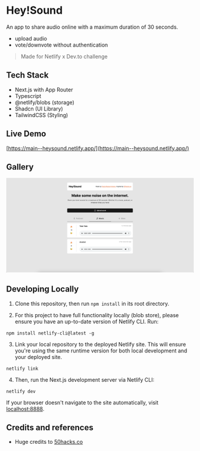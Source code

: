 # Hey!Sound

An app to share audio online with a maximum duration of 30 seconds.

- upload audio
- vote/downvote without authentication

> Made for Netlify x Dev.to challenge

## Tech Stack

- Next.js with App Router
- Typescript
- @netlify/blobs (storage)
- Shadcn (UI Library)
- TailwindCSS (Styling)

## Live Demo

[https://main--heysound.netlify.app/](https://main--heysound.netlify.app/)

## Gallery

![home page](/assets/home-ui.png)

## Developing Locally

1. Clone this repository, then run `npm install` in its root directory.

2. For this project to have full functionality locally (blob store), please ensure you have an up-to-date version of Netlify CLI. Run:

```
npm install netlify-cli@latest -g
```

3. Link your local repository to the deployed Netlify site. This will ensure you're using the same runtime version for both local development and your deployed site.

```
netlify link
```

4. Then, run the Next.js development server via Netlify CLI:

```
netlify dev
```

If your browser doesn't navigate to the site automatically, visit [localhost:8888](http://localhost:8888).

## Credits and references

- Huge credits to [50hacks.co](50hacks.co)
